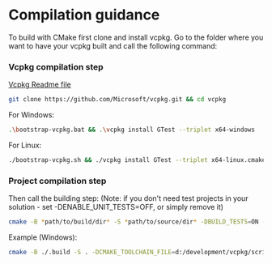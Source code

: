 # Compilation guidance
To build with CMake first clone and install vcpkg.
Go to the folder where you want to have your vcpkg built and call the following command:

### Vcpkg compilation step
[Vcpkg Readme file](https://github.com/microsoft/vcpkg#readme)

```sh
git clone https://github.com/Microsoft/vcpkg.git && cd vcpkg
```

For Windows:
```sh
.\bootstrap-vcpkg.bat && .\vcpkg install GTest --triplet x64-windows
```

For Linux:
```sh
./bootstrap-vcpkg.sh && ./vcpkg install GTest --triplet x64-linux.cmake
```

### Project compilation step
Then call the building step:
(Note: if you don't need test projects in your solution - set -DENABLE_UNIT_TESTS=OFF, or simply remove it)
```sh
cmake -B *path/to/build/dir* -S *path/to/source/dir* -DBUILD_TESTS=ON -DCMAKE_TOOLCHAIN_FILE=*path/to/vcpkg.cmake*
```
Example (Windows):
```sh
cmake -B ./.build -S . -DCMAKE_TOOLCHAIN_FILE=d:/development/vcpkg/scripts/buildsystems/vcpkg.cmake
```
